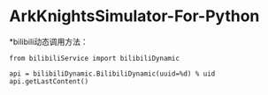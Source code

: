 # ArkKnightsSimulator-For-Python

*bilibili动态调用方法：

```
from bilibiliService import bilibiliDynamic

api = bilibiliDynamic.BilibiliDynamic(uuid=%d) % uid
api.getLastContent()
```
